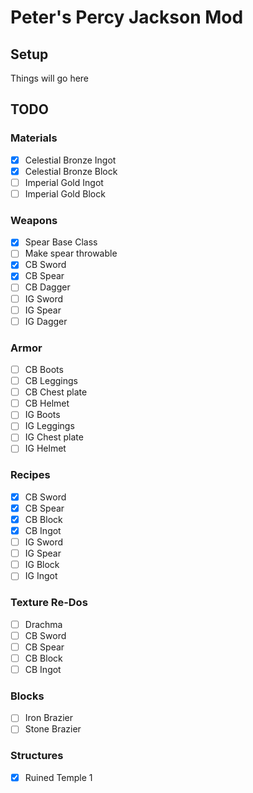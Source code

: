 # Peter's Percy Jackson Mod

## Setup

Things will go here

## TODO

### Materials
- [x] Celestial Bronze Ingot
- [x] Celestial Bronze Block
- [ ] Imperial Gold Ingot
- [ ] Imperial Gold Block

### Weapons
- [x] Spear Base Class
- [ ] Make spear throwable
- [x] CB Sword
- [x] CB Spear
- [ ] CB Dagger
- [ ] IG Sword
- [ ] IG Spear
- [ ] IG Dagger

### Armor
- [ ] CB Boots
- [ ] CB Leggings
- [ ] CB Chest plate
- [ ] CB Helmet
- [ ] IG Boots
- [ ] IG Leggings
- [ ] IG Chest plate
- [ ] IG Helmet

### Recipes
- [x] CB Sword
- [x] CB Spear
- [x] CB Block
- [x] CB Ingot
- [ ] IG Sword
- [ ] IG Spear
- [ ] IG Block
- [ ] IG Ingot

### Texture Re-Dos
- [ ] Drachma
- [ ] CB Sword
- [ ] CB Spear
- [ ] CB Block
- [ ] CB Ingot

### Blocks
- [ ] Iron Brazier
- [ ] Stone Brazier

### Structures
- [x] Ruined Temple 1
